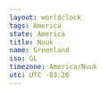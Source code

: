 ```yaml
---
layout: worldclock
tags: America
state: America
title: Nuuk
name: Greenland
iso: GL
timezone: America/Nuuk
utc: UTC -03:26
---
```


